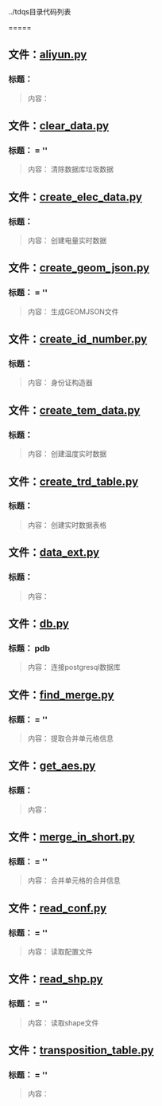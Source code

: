 ../tdqs目录代码列表
=====

## 文件：[aliyun.py](aliyun.py)### 标题：> 内容：
## 文件：[clear_data.py](clear_data.py)### 标题： = ''
> 内容： 清除数据库垃圾数据

## 文件：[create_elec_data.py](create_elec_data.py)### 标题：> 内容：       创建电量实时数据

## 文件：[create_geom_json.py](create_geom_json.py)### 标题： = ''
> 内容： 生成GEOMJSON文件

## 文件：[create_id_number.py](create_id_number.py)### 标题：> 内容：       身份证构造器

## 文件：[create_tem_data.py](create_tem_data.py)### 标题：> 内容：       创建温度实时数据

## 文件：[create_trd_table.py](create_trd_table.py)### 标题：> 内容：       创建实时数据表格

## 文件：[data_ext.py](data_ext.py)### 标题：> 内容：
## 文件：[db.py](db.py)### 标题：         pdb
> 内容：       连接postgresql数据库

## 文件：[find_merge.py](find_merge.py)### 标题： = ''
> 内容： 提取合并单元格信息

## 文件：[get_aes.py](get_aes.py)### 标题：> 内容：
## 文件：[merge_in_short.py](merge_in_short.py)### 标题： = ''
> 内容：  合并单元格的合并信息

## 文件：[read_conf.py](read_conf.py)### 标题： = ''
> 内容： 读取配置文件

## 文件：[read_shp.py](read_shp.py)### 标题： = ''
> 内容： 读取shape文件

## 文件：[transposition_table.py](transposition_table.py)### 标题： = ''
> 内容：
